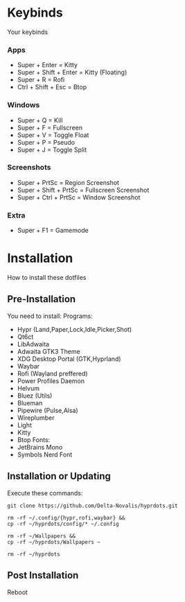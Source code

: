 # Keybinds
Your keybinds

### Apps
- Super + Enter = Kitty
- Super + Shift + Enter = Kitty (Floating)
- Super + R = Rofi
- Ctrl + Shift + Esc = Btop

### Windows
- Super + Q = Kill
- Super + F = Fullscreen
- Super + V = Toggle Float
- Super + P = Pseudo
- Super + J = Toggle Split

### Screenshots
- Super + PrtSc = Region Screenshot
- Super + Shift + PrtSc = Fullscreen Screenshot
- Super + Ctrl + PrtSc = Window Screenshot

### Extra
- Super + F1 = Gamemode


# Installation
How to install these dotfiles

## Pre-Installation
You need to install:
Programs:
- Hypr (Land,Paper,Lock,Idle,Picker,Shot)
- Qt6ct
- LibAdwaita
- Adwaita GTK3 Theme
- XDG Desktop Portal (GTK,Hyprland)
- Waybar
- Rofi (Wayland preffered)
- Power Profiles Daemon
- Helvum
- Bluez (Utils)
- Blueman
- Pipewire (Pulse,Alsa)
- Wireplumber
- Light
- Kitty
- Btop
Fonts:
- JetBrains Mono
- Symbols Nerd Font

## Installation or Updating

Execute these commands:
```
git clone https://github.com/Delta-Novalis/hyprdots.git

rm -rf ~/.config/{hypr,rofi,waybar} &&
cp -rf ~/hyprdots/config/* ~/.config

rm -rf ~/Wallpapers &&
cp -rf ~/hyprdots/Wallpapers ~

rm -rf ~/hyprdots
```
## Post Installation
Reboot
